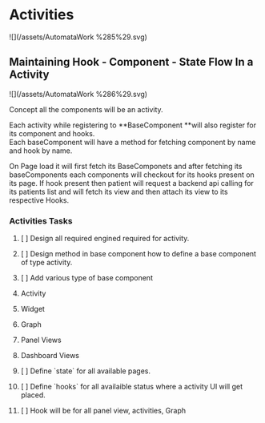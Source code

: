 # Activities

![](/assets/AutomataWork %285%29.svg)

## Maintaining Hook - Component - State Flow In a Activity

![](/assets/AutomataWork %286%29.svg)

Concept all the components will be an activity.

Each activity while registering to **BaseComponent **will also register for its component and hooks.  
Each baseComponent will have a method for fetching component by name and hook by name.

On Page load it will first fetch its BaseComponets and after fetching its baseComponents each components will checkout for its hooks present on its page. If hook present then patient will request a backend api calling for its patients list and will fetch its view and then attach its view to its respective Hooks.

###   Activities Tasks

1. [ ] Design all required engined required for activity.
2. [ ] Design method in base component how to define a base component of type activity.
3. [ ] Add various type of base component

1. Activity
2. Widget
3. Graph
4. Panel Views
5. Dashboard Views
6. [ ] Define \`state\` for all available pages.
7. [ ] Define \`hooks\` for all availaible status where a activity UI will get placed.
8. [ ] Hook will be for all panel view, activities, Graph





